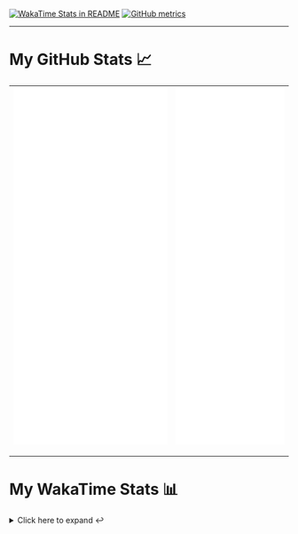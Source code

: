 [![WakaTime Stats in README](https://github.com/LOsioChico/LOsioChico/actions/workflows/waka.yml/badge.svg)](https://github.com/LOsioChico/LOsioChico/actions/workflows/waka.yml) [![GitHub metrics](https://github.com/LOsioChico/LOsioChico/actions/workflows/metrics.yml/badge.svg)](https://github.com/LOsioChico/LOsioChico/actions/workflows/metrics.yml)

---

# My GitHub Stats 📈

| ![](./assets/metrics.svg) | ![](./assets/metrics2.svg) |
| ------------------------- | -------------------------- |

---

# My WakaTime Stats 📊

<details>
<summary>Click here to expand ↩️</summary>
<br>

<!--START_SECTION:waka-->
![Code Time](http://img.shields.io/badge/Code%20Time-1%2C720%20hrs%2035%20mins-blue)

![Lines of code](https://img.shields.io/badge/From%20Hello%20World%20I%27ve%20Written-333.4%20thousand%20lines%20of%20code-blue)

**🐱 My GitHub Data** 

> 📦 544.3 kB Used in GitHub's Storage 
 > 
> 🏆 0 Contributions in the Year 2024
 > 
> 🚫 Not Opted to Hire
 > 
> 📜 18 Public Repositories 
 > 
> 🔑 29 Private Repositories 
 > 
**I'm a Night 🦉** 

```text
🌞 Morning                552 commits         ████░░░░░░░░░░░░░░░░░░░░░   14.49 % 
🌆 Daytime                1141 commits        ███████░░░░░░░░░░░░░░░░░░   29.96 % 
🌃 Evening                1269 commits        ████████░░░░░░░░░░░░░░░░░   33.32 % 
🌙 Night                  847 commits         ██████░░░░░░░░░░░░░░░░░░░   22.24 % 
```
📅 **I'm Most Productive on Saturday** 

```text
Monday                   538 commits         ████░░░░░░░░░░░░░░░░░░░░░   14.12 % 
Tuesday                  569 commits         ████░░░░░░░░░░░░░░░░░░░░░   14.94 % 
Wednesday                419 commits         ███░░░░░░░░░░░░░░░░░░░░░░   11.00 % 
Thursday                 673 commits         ████░░░░░░░░░░░░░░░░░░░░░   17.67 % 
Friday                   595 commits         ████░░░░░░░░░░░░░░░░░░░░░   15.62 % 
Saturday                 684 commits         ████░░░░░░░░░░░░░░░░░░░░░   17.96 % 
Sunday                   331 commits         ██░░░░░░░░░░░░░░░░░░░░░░░   08.69 % 
```


📊 **This Week I Spent My Time On** 

```text
💬 Programming Languages: 
TypeScript               24 hrs 52 mins      ████████████████████░░░░░   78.05 % 
SQL                      3 hrs 18 mins       ███░░░░░░░░░░░░░░░░░░░░░░   10.36 % 
Scala                    1 hr 8 mins         █░░░░░░░░░░░░░░░░░░░░░░░░   03.61 % 
YAML                     44 mins             █░░░░░░░░░░░░░░░░░░░░░░░░   02.34 % 
JSON                     28 mins             ░░░░░░░░░░░░░░░░░░░░░░░░░   01.50 % 
```

**I Mostly Code in TypeScript** 

```text
TypeScript               27 repos            █████████████░░░░░░░░░░░░   52.94 % 
Scala                    5 repos             ██░░░░░░░░░░░░░░░░░░░░░░░   09.80 % 
Python                   3 repos             █░░░░░░░░░░░░░░░░░░░░░░░░   05.88 % 
Java                     2 repos             █░░░░░░░░░░░░░░░░░░░░░░░░   03.92 % 
Astro                    2 repos             █░░░░░░░░░░░░░░░░░░░░░░░░   03.92 % 
```




 Last Updated on 17/09/2024 00:47:52 UTC
<!--END_SECTION:waka-->

## </details>
